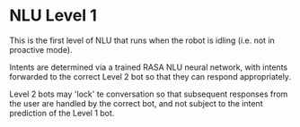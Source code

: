 # NLU Level 1

This is the first level of NLU that runs when the robot is idling (i.e. not in proactive mode).

Intents are determined via a trained RASA NLU neural network, with intents forwarded to the correct Level 2 bot so that they can respond appropriately.

Level 2 bots may 'lock' te conversation so that subsequent responses from the user are handled by the correct bot, and not subject to the intent prediction of the Level 1 bot.